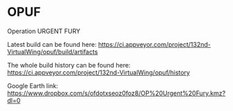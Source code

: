 # OPUF
Operation URGENT FURY

Latest build can be found here: https://ci.appveyor.com/project/132nd-VirtualWing/opuf/build/artifacts

The whole build history can be found here: https://ci.appveyor.com/project/132nd-VirtualWing/opuf/history

Google Earth link: https://www.dropbox.com/s/ofdotxseoz0foz8/OP%20Urgent%20Fury.kmz?dl=0